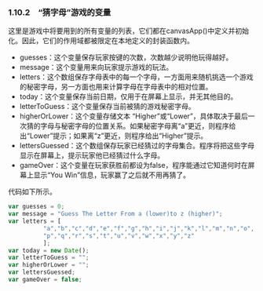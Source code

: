 ### 1.10.2　“猜字母”游戏的变量

这里是游戏中将要用到的所有变量的列表，它们都在canvasApp()中定义并初始化。因此，它们的作用域都被限定在本地定义的封装函数内。

+ guesses：这个变量保存玩家按键的次数，次数越少说明他玩得越好。
+ message：这个变量用来向玩家提示游戏的玩法。
+ letters：这个数组保存字母表中的每一个字母，一方面用来随机挑选一个游戏的秘密字母，另一方面也用来计算字母在字母表中的相对位置。
+ today：这个变量保存当前日期，仅用于在屏幕上显示，并无其他目的。
+ letterToGuess：这个变量保存当前被猜的游戏秘密字母。
+ higherOrLower：这个变量存储文本 “Higher”或“Lower”，具体取决于最后一次猜的字母与秘密字母的位置关系。如果秘密字母离“a”更近，则程序给出“Lower”提示；如果离“z”更近，则程序给出“Higher”提示。
+ lettersGuessed：这个数组保存玩家已经猜过的字母集合。程序将把这些字母显示在屏幕上，提示玩家他已经猜过什么字母。
+ gameOver：这个变量在玩家获胜前都设为false，程序能通过它知道何时在屏幕上显示“You Win”信息，玩家赢了之后就不用再猜了。

代码如下所示。

```javascript
var guesses = 0;
var message = "Guess The Letter From a (lower)to z (higher)";
var letters = [
　　　　　　"a","b","c","d","e","f","g","h","i","j","k","l","m","n","o",
　　　　　　"p","q","r","s","t","u","v","w","x","y","z"
　　　　　　];
var today = new Date();
var letterToGuess = "";
var higherOrLower = "";
var lettersGuessed;
var gameOver = false;
```

